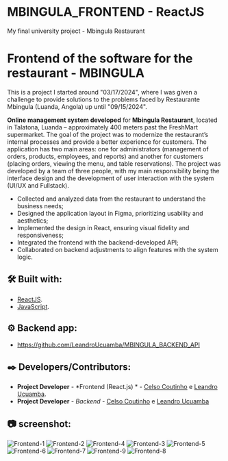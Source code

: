 # MBINGULA_FRONTEND - ReactJS
 My final university project - Mbingula Restaurant

# Frontend of the software for the restaurant - MBINGULA

This is a project I started around "03/17/2024", where I was given a challenge to provide solutions to the problems faced by Restaurante Mbingula (Luanda, Angola) up until "09/15/2024".

<strong>Online management system developed</strong> for <strong>Mbingula Restaurant</strong>, located in Talatona, Luanda – approximately 400 meters past the FreshMart supermarket. The goal of the project was to modernize the restaurant’s internal processes and provide a better experience for customers. The application has two main areas: one for administrators (management of orders, products, employees, and reports) and another for customers (placing orders, viewing the menu, and table reservations). The project was developed by a team of three people, with my main responsibility being the interface design and the development of user interaction with the system (UI/UX and Fullstack).

* Collected and analyzed data from the restaurant to understand the business needs;
* Designed the application layout in Figma, prioritizing usability and aesthetics;
* Implemented the design in React, ensuring visual fidelity and responsiveness;
* Integrated the frontend with the backend-developed API;
* Collaborated on backend adjustments to align features with the system logic.

## 🛠️ Built with:

* [ReactJS](https://react.dev/).
* [JavaScript](https://devdocs.io/javascript/).

## ⚙️ Backend app:

* https://github.com/LeandroUcuamba/MBINGULA_BACKEND_API

## ✒️ Developers/Contributors:

* **Project Developer** - *Frontend (React.js) * - [Celso Coutinho](https://ao.linkedin.com/in/celso-coutinho-22075a230) e [Leandro Ucuamba](https://ao.linkedin.com/in/leandrosantosucuamba).
* **Project Developer** - *Backend* - [Celso Coutinho](https://ao.linkedin.com/in/celso-coutinho-22075a230) e [Leandro Ucuamba](https://ao.linkedin.com/in/leandrosantosucuamba)


## 📷 screenshot:

![Frontend-1](https://github.com/CelsoCoutinho/port_celso_coutinho_dev/blob/main/src/assets/mbimgula/mbimgula1.png)
![Frontend-2](https://github.com/CelsoCoutinho/port_celso_coutinho_dev/blob/main/src/assets/mbimgula/mbimgula2.png)
![Frontend-4](https://github.com/CelsoCoutinho/port_celso_coutinho_dev/blob/main/src/assets/mbimgula/mbimgula4.png)
![Frontend-3](https://github.com/CelsoCoutinho/port_celso_coutinho_dev/blob/main/src/assets/mbimgula/mbimgula3.png)
![Frontend-5](https://github.com/CelsoCoutinho/port_celso_coutinho_dev/blob/main/src/assets/mbimgula/mbimgula5.png)
![Frontend-6](https://github.com/CelsoCoutinho/port_celso_coutinho_dev/blob/main/src/assets/mbimgula/mbimgula6.png)
![Frontend-7](https://github.com/CelsoCoutinho/port_celso_coutinho_dev/blob/main/src/assets/mbimgula/mbimgula7.png)
![Frontend-9](https://github.com/CelsoCoutinho/port_celso_coutinho_dev/blob/main/src/assets/mbimgula/mbimgula8.png)
![Frontend-8](https://github.com/CelsoCoutinho/port_celso_coutinho_dev/blob/main/src/assets/mbimgula/mbimgula9.png)




